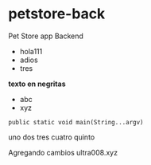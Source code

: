 # petstore-back
Pet Store app Backend

* hola111
* adios
* tres

**texto en negritas**
- abc
- xyz

`public static void main(String...argv)`

uno
dos
tres
cuatro
quinto

Agregando cambios ultra008.xyz
